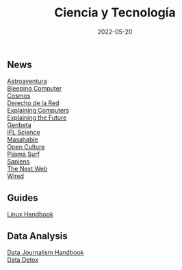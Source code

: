 ﻿---
layout: post
title: "Ciencia y Tecnología"
date: 2022-05-20
categories: link
---

## News

[Astroaventura](https://astroaventura.net)  
[Bleeping Computer](https://www.bleepingcomputer.com)  
[Cosmos](https://cosmosmagazine.com)  
[Derecho de la Red](https://derechodelared.com)  
[Explaining Computers](https://explainingcomputers.com)  
[Explaining the Future](https://www.explainingthefuture.com/)  
[Genbeta](https://www.genbeta.com/)  
[IFL Science](https://www.iflscience.com/)  
[Masahable](https://mashable.com/)  
[Open Culture](https://www.openculture.com/)  
[Pijama Surf](https://pijamasurf.com/)  
[Sapiens](https://www.sapiens.org/)  
[The Next Web](https://thenextweb.com/)  
[Wired](https://www.wired.com/)  

## Guides

[Linux Handbook](https://linuxhandbook.com/)  

## Data Analysis
[Data Journalism Handbook](https://datajournalism.com/read/handbook/one)  
[Data Detox](https://datadetoxkit.org/en/home)  